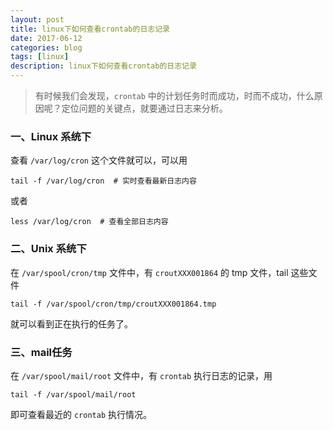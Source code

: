 ```yaml
---
layout: post
title: linux下如何查看crontab的日志记录
date: 2017-06-12
categories: blog
tags: [linux]
description: linux下如何查看crontab的日志记录
---
```


> 有时候我们会发现，`crontab` 中的计划任务时而成功，时而不成功，什么原因呢？定位问题的关键点，就要通过日志来分析。

### 一、Linux 系统下


查看 `/var/log/cron` 这个文件就可以，可以用

	tail -f /var/log/cron  # 实时查看最新日志内容

或者

	less /var/log/cron  # 查看全部日志内容

### 二、Unix 系统下


在 `/var/spool/cron/tmp` 文件中，有 `croutXXX001864` 的 tmp 文件，tail 这些文件

	tail -f /var/spool/cron/tmp/croutXXX001864.tmp

就可以看到正在执行的任务了。

### 三、mail任务

在 `/var/spool/mail/root` 文件中，有 `crontab` 执行日志的记录，用

	tail -f /var/spool/mail/root

即可查看最近的 `crontab` 执行情况。
